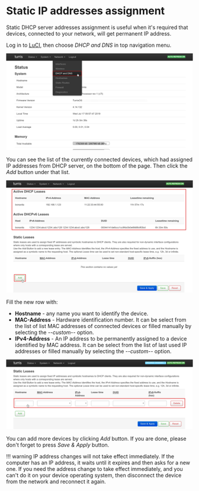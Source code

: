 # Static IP addresses assignment

Static DHCP server addresses assignment is useful when it's required that devices, connected to your network, will get 
permanent IP address.

Log in to [LuCI](../luci.md), then choose *DHCP and DNS* in top navigation menu.

![Screenshot 1](screenshot_1.png)

You can see the list of the currently connected devices, which had assigned IP addresses from DHCP server, on the bottom
of the page. Then click the *Add* button under that list.

![Screenshot 1](screenshot_2.png)

Fill the new row with:

 * **Hostname** - any name you want to identify the device.
 * **MAC-Address** - Hardware identification number. It can be select from the list of list MAC addresses of connected
devices or filled manually by selecting the *\-\-custom\-\-* option.
 * **IPv4-Address** - An IP address to be permanently assigned to a device identified by MAC address. It can be select
from the list of last used IP addresses or filled manually by selecting the *\-\-custom\-\-* option.

![Screenshot 1](screenshot_3.png)

You can add more devices by clicking *Add* button. If you are done, please don't forget to press *Save & Apply* button.

!!! warning
    IP address changes will not take effect immediately. If the computer has an IP address, it waits until it expires
    and then asks for a new one. If you need the address change to take effect immediately, and you can't do it on your
    device operating system, then disconnect the device from the network and reconnect it again.
